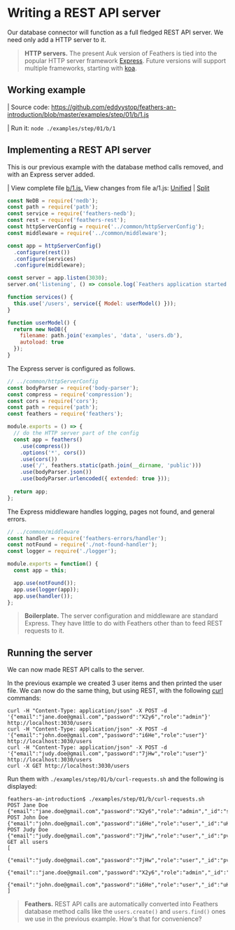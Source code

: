 # Writing a REST API server

Our database connector will function as a full fledged REST API server.
We need only add a HTTP server to it.

>**HTTP servers.** The present Auk version of Feathers is tied into
the popular HTTP server framework [Express](http://expressjs.com/).
Future versions will support multiple frameworks, starting with
[koa](https://github.com/koajs/koa).


## Working example

| Source code: https://github.com/eddyystop/feathers-an-introduction/blob/master/examples/step/01/b/1.js

| Run it: `node ./examples/step/01/b/1`

## Implementing a REST API server

This is our previous example with the database method calls removed,
and with an Express server added.

| View complete file [b/1.js.](https://github.com/eddyystop/feathers-an-introduction/blob/master/examples/step/01/b/1.js)
View changes from file a/1.js:
[Unified](http://htmlpreview.github.io/?https://github.com/eddyystop/feathers-an-introduction/blob/master/examples/step/_diff/01-b-1-line.html)
|
[Split](http://htmlpreview.github.io/?https://github.com/eddyystop/feathers-an-introduction/blob/master/examples/step/_diff/01-b-1-side.html)

```javascript
const NeDB = require('nedb');
const path = require('path');
const service = require('feathers-nedb');
const rest = require('feathers-rest');
const httpServerConfig = require('../common/httpServerConfig');
const middleware = require('../common/middleware');

const app = httpServerConfig()
  .configure(rest())
  .configure(services)
  .configure(middleware);

const server = app.listen(3030);
server.on('listening', () => console.log(`Feathers application started on port 3030`));

function services() {
  this.use('/users', service({ Model: userModel() }));
}

function userModel() {
  return new NeDB({
    filename: path.join('examples', 'data', 'users.db'),
    autoload: true
  });
}
```

The Express server is configured as follows.

```javascript
// ../common/httpServerConfig
const bodyParser = require('body-parser');
const compress = require('compression');
const cors = require('cors');
const path = require('path');
const feathers = require('feathers');

module.exports = () => {
  // do the HTTP server part of the config
  const app = feathers()
    .use(compress())
    .options('*', cors())
    .use(cors())
    .use('/', feathers.static(path.join(__dirname, 'public')))
    .use(bodyParser.json())
    .use(bodyParser.urlencoded({ extended: true }));
  
  return app;
};
```

The Express middleware handles logging, pages not found, and general errors.

```javascript
// ../common/middleware
const handler = require('feathers-errors/handler');
const notFound = require('./not-found-handler');
const logger = require('./logger');

module.exports = function() {
  const app = this;

  app.use(notFound());
  app.use(logger(app));
  app.use(handler());
};
```

> **Boilerplate.** The server configuration and middleware are standard Express.
They have little to do with Feathers other than to feed REST requests to it.

## Running the server

We can now made REST API calls to the server.

In the previous example we created 3 user items and then printed the user file.
We can now do the same thing, but using REST, with the following
[curl](http://www.slashroot.in/curl-command-tutorial-linux-example-usage)
commands:

```text
curl -H "Content-Type: application/json" -X POST -d '{"email":"jane.doe@gmail.com","password":"X2y6","role":"admin"}' http://localhost:3030/users
curl -H "Content-Type: application/json" -X POST -d '{"email":"john.doe@gmail.com","password":"i6He","role":"user"}' http://localhost:3030/users
curl -H "Content-Type: application/json" -X POST -d '{"email":"judy.doe@gmail.com","password":"7jHw","role":"user"}' http://localhost:3030/users
curl -X GET http://localhost:3030/users
```

Run them with `./examples/step/01/b/curl-requests.sh` and the following is displayed:

```text
feathers-an-introduction$ ./examples/step/01/b/curl-requests.sh
POST Jane Doe
{"email":"jane.doe@gmail.com","password":"X2y6","role":"admin","_id":"sbkXV7LVkMhx1NyY"}
POST John Doe
{"email":"john.doe@gmail.com","password":"i6He","role":"user","_id":"uKhqOp4R4hABw9oO"}
POST Judy Doe
{"email":"judy.doe@gmail.com","password":"7jHw","role":"user","_id":"pvcmh9X2i9VZgqWJ"}
GET all users
[
 {"email":"judy.doe@gmail.com","password":"7jHw","role":"user","_id":"pvcmh9X2i9VZgqWJ"},
 {"email"::"jane.doe@gmail.com","password":"X2y6","role":"admin","_id":"sbkXV7LVkMhx1NyY"},
 {"email":"john.doe@gmail.com","password":"i6He","role":"user","_id":"uKhqOp4R4hABw9oO"}
]
```

> **Feathers.** REST API calls are automatically converted into Feathers database method calls
like the `users.create()` and `users.find()` ones we use in the previous example.
How's that for convenience?
